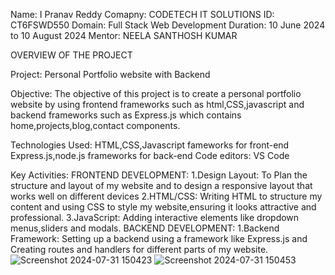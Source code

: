 Name: I Pranav Reddy
Comapny: CODETECH IT SOLUTIONS
ID: CT6FSWD550
Domain: Full Stack Web Development
Duration: 10 June 2024 to 10 August 2024
Mentor: NEELA SANTHOSH KUMAR

OVERVIEW OF THE PROJECT

Project: Personal Portfolio website with  Backend

Objective: The objective of this project is to create a personal portfolio website by using frontend frameworks such as html,CSS,javascript and backend frameworks such as Express.js which contains home,projects,blog,contact components.

Technologies Used:
HTML,CSS,Javascript fameworks for front-end
Express.js,node.js frameworks for back-end
Code editors: VS Code

Key Activities:
FRONTEND DEVELOPMENT:
1.Design Layout: To Plan the structure and layout of my website and to design a responsive layout that works well on different devices
2.HTML/CSS: Writing HTML to structure my content and using CSS to style my website,ensuring it looks attractive and professional.
3.JavaScript: Adding interactive elements like dropdown menus,sliders and modals.
BACKEND DEVELOPMENT:
1.Backend Framework: Setting up a backend using a framework like Express.js and Creating routes and handlers for different parts of my website.
![Screenshot 2024-07-31 150423](https://github.com/user-attachments/assets/c8444556-38c3-430c-aa4d-ac9569a395c8)
![Screenshot 2024-07-31 150453](https://github.com/user-attachments/assets/6d40792f-5987-4020-b0fd-c5f03a7e064f)

